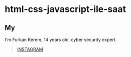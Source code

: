 # html-css-javascript-ile-saat

## My
I'm Furkan Kerem, 14 years old, cyber security expert.


> [INSTAGRAM](https://Instagram.com/fkerem.py/)
